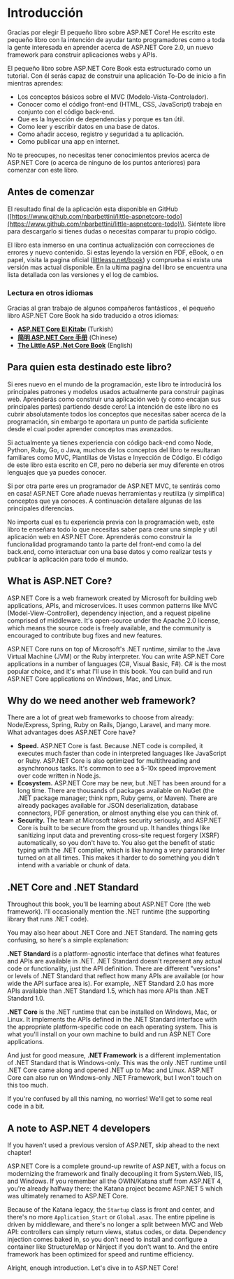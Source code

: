 # Introducción

Gracias por elegir El pequeño libro sobre ASP.NET Core! He escrito este pequeño libro con la intención de ayudar tanto programadores como a toda la gente interesada en aprender acerca de ASP.NET Core 2.0, un nuevo framework para construir aplicaciones webs y APIs.

El pequeño libro sobre ASP.NET Core Book esta estructurado como un tutorial. Con él serás capaz de construir una aplicación To-Do de inicio a fin mientras aprendes:

* Los conceptos básicos sobre el MVC \(Modelo-Vista-Controlador\).
* Conocer como el código front-end \(HTML, CSS, JavaScript\) trabaja en conjunto con el código back-end.
* Que es la Inyección de dependencias y porque es tan útil.
* Como leer y escribir datos en una base de datos.
* Como añadir acceso, registro y seguridad a tu aplicación.
* Como publicar una app en internet.

No te preocupes, no necesitas tener conocimientos previos acerca de ASP.NET Core \(o acerca de ninguno de los puntos anteriores\) para comenzar con este libro.

## Antes de comenzar

El resultado final de la aplicación esta disponible en GitHub \([https://www.github.com/nbarbettini/little-aspnetcore-todo](https://www.github.com/nbarbettini/little-aspnetcore-todo)\). Siéntete libre para descargarlo si tienes dudas o necesitas comparar tu propio código.

El libro esta inmerso en una continua actualización con correcciones de errores y nuevo contenido. Si estas leyendo la versión en PDF, eBook, o en papel, visita la pagina oficial \([littleasp.net/book](http://www.littleasp.net/book)\) y comprueba si exista una versión mas actual disponible. En la ultima pagina del libro se encuentra una lista detallada con las versiones y el log de cambios.

### Lectura en otros idiomas

Gracias al gran trabajo de algunos compañeros fantásticos , el pequeño libro ASP.NET Core Book ha sido traducido a otros idiomas:

* [**ASP.NET Core El Kitabı**](https://sahinyanlik.gitbooks.io/kisa-asp-net-core-kitabi/) \(Turkish\)
* [**简明 ASP.NET Core 手册**](https://windsting.github.io/little-aspnetcore-book/book/) \(Chinese\)
* [**The Little ASP .Net Core Book**](https://nbarbettini.gitbooks.io/little-asp-net-core-book) \(English\)

## Para quien esta destinado este libro?

Si eres nuevo en el mundo de la programación, este libro te introducirá los principales patrones y modelos usados actualmente para construir paginas web. Aprenderás como construir una aplicación web \(y como encajan sus principales partes\) partiendo desde cero! La intención de este libro no es cubrir absolutamente todos los conceptos que necesitas saber acerca de la programación, sin embargo te aportara un punto de partida suficiente desde el cual poder aprender conceptos mas avanzados.

Si actualmente ya tienes experiencia con código back-end como Node, Python, Ruby, Go, o Java, muchos de los conceptos del libro te resultaran familiares como MVC, Plantillas de Vistas e Inyección de Código. El código de este libro esta escrito en C\#, pero no debería ser muy diferente en otros lenguajes que ya puedes conocer.

Si por otra parte eres un programador de ASP.NET MVC, te sentirás como en casa! ASP.NET Core añade nuevas herramientas y reutiliza \(y simplifica\) conceptos que ya conoces. A continuación detallare algunas de las principales diferencias.

No importa cual es tu experiencia previa con la programación web, este libro te enseñara todo lo que necesitas saber para crear una simple y util aplicación web en ASP.NET Core. Aprenderás como construir la funcionalidad programando tanto la parte del front-end como la del back.end, como interactuar con una base datos y como realizar tests y publicar la aplicación para todo el mundo.

## What is ASP.NET Core?

ASP.NET Core is a web framework created by Microsoft for building web applications, APIs, and microservices. It uses common patterns like MVC \(Model-View-Controller\), dependency injection, and a request pipeline comprised of middleware. It's open-source under the Apache 2.0 license, which means the source code is freely available, and the community is encouraged to contribute bug fixes and new features.

ASP.NET Core runs on top of Microsoft's .NET runtime, similar to the Java Virtual Machine \(JVM\) or the Ruby interpreter. You can write ASP.NET Core applications in a number of languages \(C\#, Visual Basic, F\#\). C\# is the most popular choice, and it's what I'll use in this book. You can build and run ASP.NET Core applications on Windows, Mac, and Linux.

## Why do we need another web framework?

There are a lot of great web frameworks to choose from already: Node/Express, Spring, Ruby on Rails, Django, Laravel, and many more. What advantages does ASP.NET Core have?

* **Speed.** ASP.NET Core is fast. Because .NET code is compiled, it executes much faster than code in interpreted languages like JavaScript or Ruby. ASP.NET Core is also optimized for multithreading and asynchronous tasks. It's common to see a 5-10x speed improvement over code written in Node.js.
* **Ecosystem.** ASP.NET Core may be new, but .NET has been around for a long time. There are thousands of packages available on NuGet \(the .NET package manager; think npm, Ruby gems, or Maven\). There are already packages available for JSON deserialization, database connectors, PDF generation, or almost anything else you can think of.
* **Security.** The team at Microsoft takes security seriously, and ASP.NET Core is built to be secure from the ground up. It handles things like sanitizing input data and preventing cross-site request forgery \(XSRF\) automatically, so you don't have to. You also get the benefit of static typing with the .NET compiler, which is like having a very paranoid linter turned on at all times. This makes it harder to do something you didn't intend with a variable or chunk of data.

## .NET Core and .NET Standard

Throughout this book, you'll be learning about ASP.NET Core \(the web framework\). I'll occasionally mention the .NET runtime \(the supporting library that runs .NET code\).

You may also hear about .NET Core and .NET Standard. The naming gets confusing, so here's a simple explanation:

**.NET Standard** is a platform-agnostic interface that defines what features and APIs are available in .NET. .NET Standard doesn't represent any actual code or functionality, just the API definition. There are different "versions" or levels of .NET Standard that reflect how many APIs are available \(or how wide the API surface area is\). For example, .NET Standard 2.0 has more APIs available than .NET Standard 1.5, which has more APIs than .NET Standard 1.0.

**.NET Core** is the .NET runtime that can be installed on Windows, Mac, or Linux. It implements the APIs defined in the .NET Standard interface with the appropriate platform-specific code on each operating system. This is what you'll install on your own machine to build and run ASP.NET Core applications.

And just for good measure, **.NET Framework** is a different implementation of .NET Standard that is Windows-only. This was the only .NET runtime until .NET Core came along and opened .NET up to Mac and Linux. ASP.NET Core can also run on Windows-only .NET Framework, but I won't touch on this too much.

If you're confused by all this naming, no worries! We'll get to some real code in a bit.

## A note to ASP.NET 4 developers

If you haven't used a previous version of ASP.NET, skip ahead to the next chapter!

ASP.NET Core is a complete ground-up rewrite of ASP.NET, with a focus on modernizing the framework and finally decoupling it from System.Web, IIS, and Windows. If you remember all the OWIN/Katana stuff from ASP.NET 4, you're already halfway there: the Katana project became ASP.NET 5 which was ultimately renamed to ASP.NET Core.

Because of the Katana legacy, the `Startup` class is front and center, and there's no more `Application_Start` or `Global.asax`. The entire pipeline is driven by middleware, and there's no longer a split between MVC and Web API: controllers can simply return views, status codes, or data. Dependency injection comes baked in, so you don't need to install and configure a container like StructureMap or Ninject if you don't want to. And the entire framework has been optimized for speed and runtime efficiency.

Alright, enough introduction. Let's dive in to ASP.NET Core!

